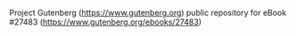 Project Gutenberg (https://www.gutenberg.org) public repository for eBook #27483 (https://www.gutenberg.org/ebooks/27483)
